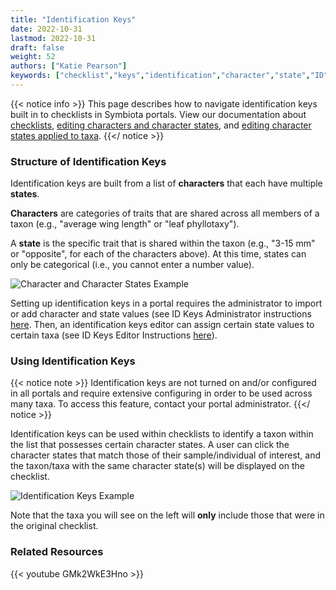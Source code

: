```yaml
---
title: "Identification Keys"
date: 2022-10-31
lastmod: 2022-10-31
draft: false
weight: 52
authors: ["Katie Pearson"]
keywords: ["checklist","keys","identification","character","state","ID"]
---
```


{{< notice info >}}
This page describes how to navigate identification keys built in to checklists in Symbiota portals. View our documentation about [checklists](https://biokic.github.io/symbiota-docs/user/checklist/), [editing characters and character states](https://biokic.github.io/symbiota-docs/user/idkeys/admin/), and [editing character states applied to taxa](https://biokic.github.io/symbiota-docs/user/idkeys/edit/). {{</ notice >}}

### Structure of Identification Keys

Identification keys are built from a list of **characters** that each have multiple **states**.

**Characters** are categories of traits that are shared across all members of a taxon (e.g., "average wing length" or "leaf phyllotaxy").

A **state** is the specific trait that is shared within the taxon (e.g., "3-15 mm" or "opposite", for each of the characters above). At this time, states can only be categorical (i.e., you cannot enter a number value).

![Character and Character States Example](/symbiota-docs/images/charactervsstate.jpg)

Setting up identification keys in a portal requires the administrator to import or add character and state values (see ID Keys Administrator instructions [here](https://biokic.github.io/symbiota-docs/user/idkeys/admin/). Then, an identification keys editor can assign certain state values to certain taxa (see ID Keys Editor Instructions [here](https://biokic.github.io/symbiota-docs/user/idkeys/edit/)).

### Using Identification Keys

{{< notice note >}}
Identification keys are not turned on and/or configured in all portals and require extensive configuring in order to be used across many taxa. To access this feature, contact your portal administrator. {{</ notice >}}

Identification keys can be used within checklists to identify a taxon within the list that possesses certain character states. A user can click the character states that match those of their sample/individual of interest, and the taxon/taxa with the same character state(s) will be displayed on the checklist.

![Identification Keys Example](/symbiota-docs/images/idkeys1.jpg)

Note that the taxa you will see on the left will **only** include those that were in the original checklist.

### Related Resources

{{< youtube GMk2WkE3Hno >}}
